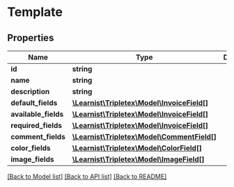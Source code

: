 # Template

## Properties
Name | Type | Description | Notes
------------ | ------------- | ------------- | -------------
**id** | **string** |  | [optional] 
**name** | **string** |  | [optional] 
**description** | **string** |  | [optional] 
**default_fields** | [**\Learnist\Tripletex\Model\InvoiceField[]**](InvoiceField.md) |  | [optional] 
**available_fields** | [**\Learnist\Tripletex\Model\InvoiceField[]**](InvoiceField.md) |  | [optional] 
**required_fields** | [**\Learnist\Tripletex\Model\InvoiceField[]**](InvoiceField.md) |  | [optional] 
**comment_fields** | [**\Learnist\Tripletex\Model\CommentField[]**](CommentField.md) |  | [optional] 
**color_fields** | [**\Learnist\Tripletex\Model\ColorField[]**](ColorField.md) |  | [optional] 
**image_fields** | [**\Learnist\Tripletex\Model\ImageField[]**](ImageField.md) |  | [optional] 

[[Back to Model list]](../../README.md#documentation-for-models) [[Back to API list]](../../README.md#documentation-for-api-endpoints) [[Back to README]](../../README.md)

